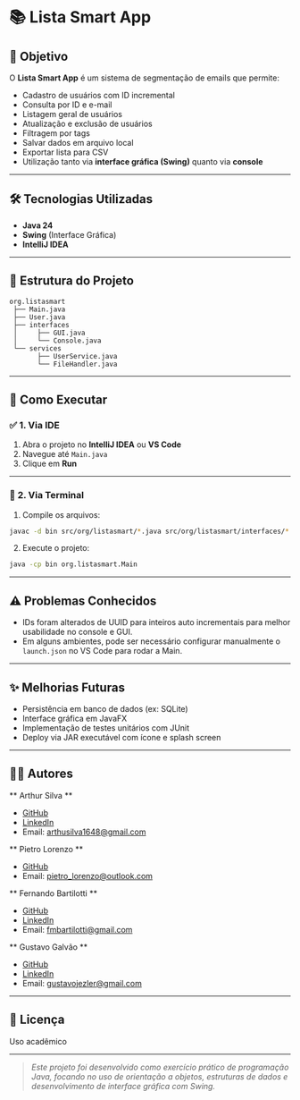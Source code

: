 # 📚 Lista Smart App

&#x20;&#x20;

## 🌟 Objetivo

O **Lista Smart App** é um sistema de segmentação de emails que permite:

- Cadastro de usuários com ID incremental
- Consulta por ID e e-mail
- Listagem geral de usuários
- Atualização e exclusão de usuários
- Filtragem por tags
- Salvar dados em arquivo local
- Exportar lista para CSV
- Utilização tanto via **interface gráfica (Swing)** quanto via **console**

---

## 🛠 Tecnologias Utilizadas

- **Java 24**
- **Swing** (Interface Gráfica)
- **IntelliJ IDEA**

---

## 📁 Estrutura do Projeto

```
org.listasmart
 ├── Main.java
 ├── User.java
 ├── interfaces
 │     ├── GUI.java
 │     └── Console.java
 └── services
       ├── UserService.java
       └── FileHandler.java
```

---

## 🚀 Como Executar

### ✅ **1. Via IDE**

1. Abra o projeto no **IntelliJ IDEA** ou **VS Code**
2. Navegue até `Main.java`
3. Clique em **Run**

---

### 🔧 **2. Via Terminal**

1. Compile os arquivos:

```bash
javac -d bin src/org/listasmart/*.java src/org/listasmart/interfaces/*.java src/org/listasmart/services/*.java
```

2. Execute o projeto:

```bash
java -cp bin org.listasmart.Main
```

---

## ⚠ Problemas Conhecidos

- IDs foram alterados de UUID para inteiros auto incrementais para melhor usabilidade no console e GUI.
- Em alguns ambientes, pode ser necessário configurar manualmente o `launch.json` no VS Code para rodar a Main.

---

## ✨ Melhorias Futuras

- Persistência em banco de dados (ex: SQLite)
- Interface gráfica em JavaFX
- Implementação de testes unitários com JUnit
- Deploy via JAR executável com ícone e splash screen

---

## 👨‍💼 Autores

** Arthur Silva **

- [GitHub](https://github.com/Artthorius)
- [LinkedIn](https://www.linkedin.com/in/arthurrsilva/)
- Email: [arthusilva1648@gmail.com](mailto\:arthursilva1648@gmail.com)

** Pietro Lorenzo ** 

- [GitHub](https://github.com/pietrolorenzo)
- Email: [pietro_lorenzo@outlook.com](mailto\:pietro_lorenzo@outlook.com)

** Fernando Bartilotti ** 

- [GitHub](https://github.com/Bartilottti)
- [LinkedIn](https://www.linkedin.com/in/fernandobartilotti/) 
- Email: [fmbartilotti@gmail.com](mailto\:fmbartilotti@gmail.com)

** Gustavo Galvão **

- [GitHub](https://github.com/gustavojgalvao)
- [LinkedIn](https://www.linkedin.com/in/gustavo-galvãoo/)
- Email: [gustavojezler@gmail.com](mailto\:gustavojezler@gmail.com)
---

## 📄 Licença

Uso acadêmico

---

> *Este projeto foi desenvolvido como exercício prático de programação Java, focando no uso de orientação a objetos, estruturas de dados e desenvolvimento de interface gráfica com Swing.*

